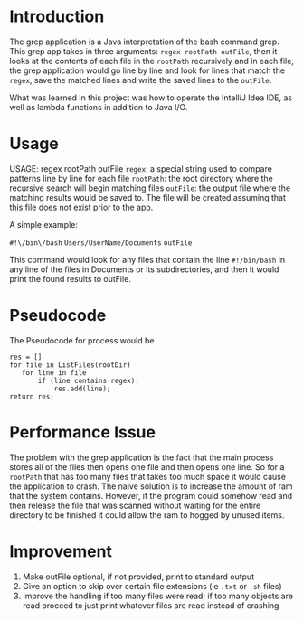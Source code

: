 # Introduction

The grep application is a Java interpretation of the bash command grep. This grep app
takes in three arguments: `regex rootPath outFile`, then it looks at the contents of each file in the `rootPath` recursively and in each file, the grep application would go line by line and look for lines that match the `regex`, save the matched lines and write the saved lines to the `outFile`.

What was learned in this project  was how to operate the IntelliJ Idea IDE, as well as lambda functions in addition to
Java I/O.

# Usage
USAGE: regex rootPath outFile
`regex`: a special string used to compare patterns line by line for each file
`rootPath`: the root directory where the recursive search will begin matching files
`outFile`: the output file where the matching results would be saved to. The file will be created
assuming that this file does not exist prior to the app.

A simple example:

`#!\/bin\/bash` `Users/UserName/Documents` `outFile`

This command would look for any files that contain the line `#!/bin/bash` in any line of the files in Documents or its subdirectories, and then it would print the found results to outFile.

# Pseudocode

The Pseudocode for process would be
```
res = []
for file in ListFiles(rootDir)
   for line in file
       if (line contains regex):
           res.add(line);
return res;

```


# Performance Issue
The problem with the grep application is the fact that the main process stores all of the files
then opens one file and then opens one line. So for a `rootPath` that has too many files that takes
too much space it would cause the application to crash. The naive solution is to increase the
amount of ram that the system contains. However, if the program could somehow read and then release
the file that was scanned without waiting for the entire directory to be finished it could allow
the ram to hogged by unused items.

# Improvement
1. Make outFile optional, if not provided, print to standard output
2. Give an option to skip over certain file extensions (ie `.txt` or `.sh` files)
3. Improve the handling if too many files were read; if too many objects are read
proceed to just print whatever files are read instead of crashing
